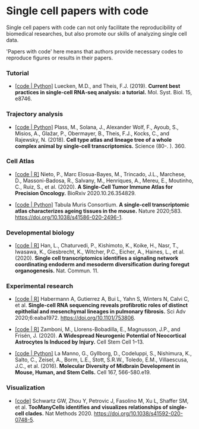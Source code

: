 # Single cell papers with code

Single cell papers with code can not only facilitate the reproducibility of biomedical researches, but also promote our skills of analyzing single cell data. 


'Papers with code' here means that authors provide necessary codes to reproduce figures or results in their papers.


### Tutorial

- [[code | Python]](https://github.com/theislab/single-cell-tutorial) Luecken, M.D., and Theis, F.J. (2019). **Current best practices in single‐cell RNA‐seq analysis: a tutorial.** Mol. Syst. Biol. 15, e8746.

### Trajectory analysis

- [[code | Python]](https://github.com/rajewsky-lab/planarian_lineages) Plass, M., Solana, J., Alexander Wolf, F., Ayoub, S., Misios, A., Glažar, P., Obermayer, B., Theis, F.J., Kocks, C., and Rajewsky, N. (2018). **Cell type atlas and lineage tree of a whole complex animal by single-cell transcriptomics.** Science (80-. ). 360.

### Cell Atlas

- [[code | R]](https://github.com/Single-Cell-Genomics-Group-CNAG-CRG/Tumor-Immune-Cell-Atlas) Nieto, P., Marc Elosua-Bayes, M., Trincado, J.L., Marchese, D., Massoni-Badosa, R., Salvany, M., Henriques, A., Mereu, E., Moutinho, C., Ruiz, S., et al. (2020). **A Single-Cell Tumor Immune Atlas for Precision Oncology.** BioRxiv 2020.10.26.354829.

- [[code | Python]](https://github.com/czbiohub/tabula-muris-senis) Tabula Muris Consortium. **A single-cell transcriptomic atlas characterizes ageing tissues in the mouse.** Nature 2020;583. https://doi.org/10.1038/s41586-020-2496-1.


### Developmental biology

- [[code | R]](https://github.com/ZornLab/Single-cell-transcriptomics-reveals-a-signaling-roadmap-coordinating-endoderm-and-mesoderm-lineage) Han, L., Chaturvedi, P., Kishimoto, K., Koike, H., Nasr, T., Iwasawa, K., Giesbrecht, K., Witcher, P.C., Eicher, A., Haines, L., et al. (2020). **Single cell transcriptomics identifies a signaling network coordinating endoderm and mesoderm diversification during foregut organogenesis.** Nat. Commun. 11.


### Experimental research

- [[code | R]](https://github.com/tgen/banovichlab) Habermann A, Gutierrez A, Bui L, Yahn S, Winters N, Calvi C, et al. **Single-cell RNA sequencing reveals profibrotic roles of distinct epithelial and mesenchymal lineages in pulmonary fibrosis.** Sci Adv 2020;6:eaba1972. https://doi.org/10.1101/753806.


- [[code | R]](https://github.com/marzamKI/neurogenic_astros) Zamboni, M., Llorens-Bobadilla, E., Magnusson, J.P., and Frisén, J. (2020). **A Widespread Neurogenic Potential of Neocortical Astrocytes Is Induced by Injury.** Cell Stem Cell 1–13.


- [[code | Python]](https://github.com/linnarsson-lab/ipynb-lamanno2016) La Manno, G., Gyllborg, D., Codeluppi, S., Nishimura, K., Salto, C., Zeisel, A., Borm, L.E., Stott, S.R.W., Toledo, E.M., Villaescusa, J.C., et al. (2016). **Molecular Diversity of Midbrain Development in Mouse, Human, and Stem Cells.** Cell 167, 566-580.e19.


### Visualization

- [[code]](https://github.com/faryabib/NatMethods_TooManyCells_analysis) Schwartz GW, Zhou Y, Petrovic J, Fasolino M, Xu L, Shaffer SM, et al. **TooManyCells identifies and visualizes relationships of single-cell clades.** Nat Methods 2020. https://doi.org/10.1038/s41592-020-0748-5.


